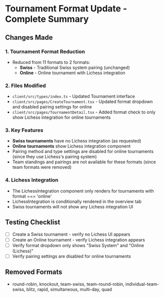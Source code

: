 # Tournament Format Update - Complete Summary

## Changes Made

### 1. Tournament Format Reduction
- Reduced from 11 formats to 2 formats:
  - **Swiss** - Traditional Swiss system pairing (unchanged)
  - **Online** - Online tournament with Lichess integration

### 2. Files Modified
- `client/src/types/index.ts` - Updated Tournament interface
- `client/src/pages/CreateTournament.tsx` - Updated format dropdown and disabled pairing settings for online
- `client/src/pages/TournamentDetail.tsx` - Added format check to only show Lichess integration for online tournaments

### 3. Key Features
- **Swiss tournaments** have no Lichess integration (as requested)
- **Online tournaments** show Lichess integration component
- Pairing method and type settings are disabled for online tournaments (since they use Lichess's pairing system)
- Team standings and pairings are not available for these formats (since team formats were removed)

### 4. Lichess Integration
- The LichessIntegration component only renders for tournaments with format === 'online'
- LichessIntegration is conditionally rendered in the overview tab
- Swiss tournaments will not show any Lichess integration UI

## Testing Checklist
- [ ] Create a Swiss tournament - verify no Lichess UI appears
- [ ] Create an Online tournament - verify Lichess integration appears
- [ ] Verify format dropdown only shows "Swiss System" and "Online (Lichess)"
- [ ] Verify pairing settings are disabled for online tournaments

## Removed Formats
- round-robin, knockout, team-swiss, team-round-robin, individual-team-swiss, blitz, rapid, simultaneous, multi-day, quad
